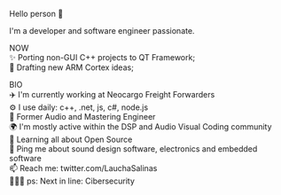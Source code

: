 Hello person 👋  
  
I'm a developer and software engineer passionate.  

NOW  
✨ Porting non-GUI C++ projects to QT Framework;  
📝 Drafting new ARM Cortex ideas;  

BIO  
✈️ I'm currently working at Neocargo Freight Forwarders  
⚙️ I use daily: c++, .net, js, c#, node.js   
🎵 Former Audio and Mastering Engineer  
🌍 I'm mostly active within the DSP and Audio Visual Coding community  
🌱 Learning all about Open Source  
💬 Ping me about sound design software, electronics and embedded software  
📫 Reach me: twitter.com/LauchaSalinas  
👨🏻‍💻 ps: Next in line: Cibersecurity  
